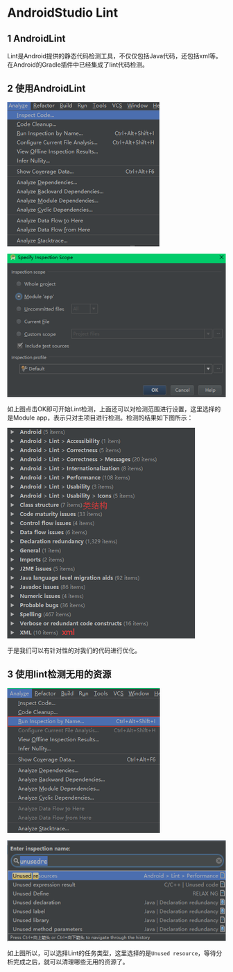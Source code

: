 # AndroidStudio Lint

## 1 AndroidLint

Lint是Android提供的静态代码检测工具，不仅仅包括Java代码，还包括xml等。在Android的Gradle插件中已经集成了lint代码检测。

## 2 使用AndroidLint

![](images/fe3db0ea-feb7-4038-aab6-0647fe226031.png)

![](images/f3a97dab-706d-4e9f-b19b-9f47f2d06dc8.png)

如上图点击OK即可开始Lint检测，上面还可以对检测范围进行设置，这里选择的是Module app，表示只对主项目进行检测。检测的结果如下图所示：

![](images/79345b90-c4db-4b62-8efa-d154f1d54e1f.png)

于是我们可以有针对性的对我们的代码进行优化。

## 3 使用lint检测无用的资源

![](images/fc0c1c18-a70a-451d-802d-a1d12eb6e3df.png)

![](images/c83d5be0-8b40-4d29-a5f9-f984247c6b86.png)

如上图所以，可以选择Lint的任务类型，这里选择的是`Unused resource`，等待分析完成之后，就可以清理哪些无用的资源了。
